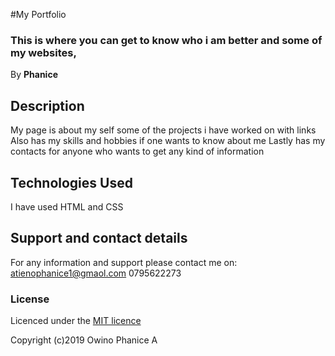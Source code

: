 
 #My Portfolio
### This is where you can get to know who i am better and some of my websites, 
 By **Phanice**

## Description
My page is about my self some of the projects i have worked on with links
Also has my skills and hobbies if one wants to know about me
Lastly has my contacts for anyone who wants to get any kind of information

## Technologies Used
I have used HTML and CSS
## Support and contact details
For any information and support please contact me on:
atienophanice1@gmaol.com
0795622273
### License

Licenced under the [MIT licence](licence)

Copyright (c)2019 Owino Phanice A

  

